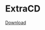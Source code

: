 # ExtraCD

<a href="https://github.com/Orbinya/World-of-Warcraft/raw/master/Addons/ExtraCD/ExtraCD.zip">Download</a>
